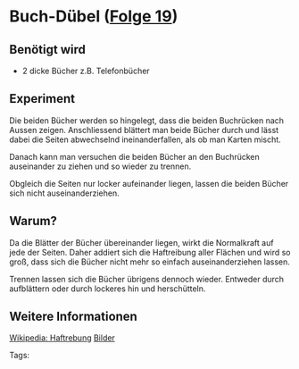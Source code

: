 # Buch-Dübel ([Folge 19](http://minkorrekt.de/methodisch-inkorrekt-folge-19-kernspeisetemperatur/))

## Benötigt wird

- 2 dicke Bücher z.B. Telefonbücher

## Experiment

Die beiden Bücher werden so hingelegt, dass die beiden Buchrücken nach Aussen zeigen. Anschliessend blättert man beide Bücher durch und lässt dabei die Seiten abwechselnd ineinanderfallen, als ob man Karten mischt.

Danach kann man versuchen die beiden Bücher an den Buchrücken auseinander zu ziehen und so wieder zu trennen.

Obgleich die Seiten nur locker aufeinander liegen, lassen die beiden Bücher sich nicht auseinanderziehen.

## Warum?

Da die Blätter der Bücher übereinander liegen, wirkt die Normalkraft auf jede der Seiten. Daher addiert sich die Haftreibung aller Flächen und wird so groß, dass sich die Bücher nicht mehr so einfach auseinanderziehen lassen.

Trennen lassen sich die Bücher übrigens dennoch wieder. Entweder durch aufblättern oder durch lockeres hin und herschütteln.

## Weitere Informationen

[Wikipedia: Haftrebung](https://de.wikipedia.org/wiki/Haftreibung)
[Bilder](https://plus.google.com/photos/107341743493109591753/albums/5973874316124052785?authkey=CKbqqaGl5MWAJQ)

Tags: 